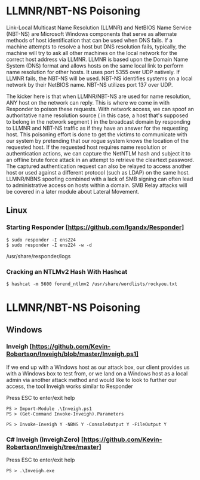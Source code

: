 # LLMNR/NBT-NS Poisoning 
Link-Local Multicast Name Resolution (LLMNR) and NetBIOS Name Service (NBT-NS) are Microsoft Windows components that serve as alternate methods of host identification that can be used when DNS fails. If a machine attempts to resolve a host but DNS resolution fails, typically, the machine will try to ask all other machines on the local network for the correct host address via LLMNR. LLMNR is based upon the Domain Name System (DNS) format and allows hosts on the same local link to perform name resolution for other hosts. It uses port 5355 over UDP natively. If LLMNR fails, the NBT-NS will be used. NBT-NS identifies systems on a local network by their NetBIOS name. NBT-NS utilizes port 137 over UDP.

The kicker here is that when LLMNR/NBT-NS are used for name resolution, ANY host on the network can reply. This is where we come in with Responder to poison these requests. With network access, we can spoof an authoritative name resolution source ( in this case, a host that's supposed to belong in the network segment ) in the broadcast domain by responding to LLMNR and NBT-NS traffic as if they have an answer for the requesting host. This poisoning effort is done to get the victims to communicate with our system by pretending that our rogue system knows the location of the requested host. If the requested host requires name resolution or authentication actions, we can capture the NetNTLM hash and subject it to an offline brute force attack in an attempt to retrieve the cleartext password. The captured authentication request can also be relayed to access another host or used against a different protocol (such as LDAP) on the same host. LLMNR/NBNS spoofing combined with a lack of SMB signing can often lead to administrative access on hosts within a domain. SMB Relay attacks will be covered in a later module about Lateral Movement.


## Linux
### Starting Responder [https://github.com/lgandx/Responder]
```
$ sudo responder -I ens224 
$ sudo responder -I ens224 -w -d
```

/usr/share/responder/logs

### Cracking an NTLMv2 Hash With Hashcat
```
$ hashcat -m 5600 forend_ntlmv2 /usr/share/wordlists/rockyou.txt 
```

# LLMNR/NBT-NS Poisoning
## Windows
### Inveigh [https://github.com/Kevin-Robertson/Inveigh/blob/master/Inveigh.ps1]
If we end up with a Windows host as our attack box, our client provides us with a Windows box to test from, or we land on a Windows host as a local admin via another attack method and would like to look to further our access, the tool Inveigh works similar to Responder

Press ESC to enter/exit
help
```
PS > Import-Module .\Inveigh.ps1
PS > (Get-Command Invoke-Inveigh).Parameters

PS > Invoke-Inveigh Y -NBNS Y -ConsoleOutput Y -FileOutput Y
```

### C# Inveigh (InveighZero) [https://github.com/Kevin-Robertson/Inveigh/tree/master]

Press ESC to enter/exit
help
```
PS > .\Inveigh.exe
```